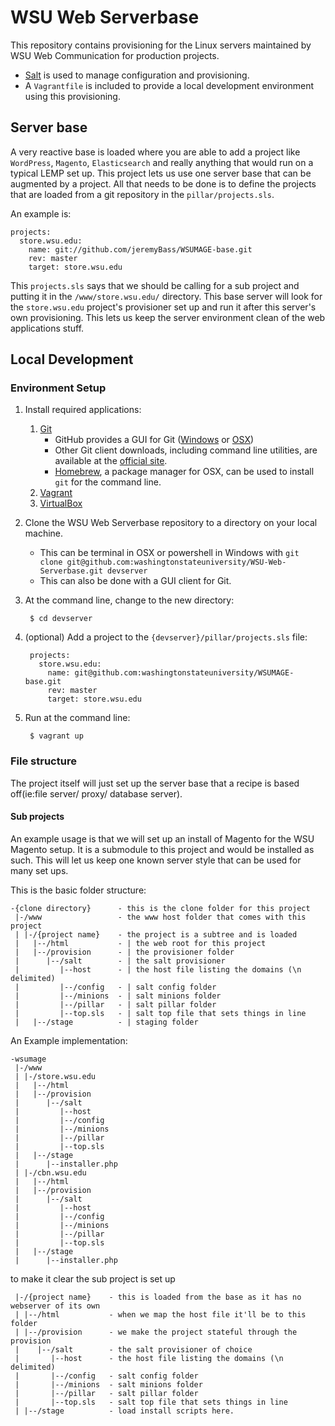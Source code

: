 # WSU Web Serverbase

This repository contains provisioning for the Linux servers maintained by WSU Web Communication for production projects.

* [Salt](http://www.saltstack.com/community/) is used to manage configuration and provisioning.
* A `Vagrantfile` is included to provide a local development environment using this provisioning.

## Server base

A very reactive base is loaded where you are able to add a project like `WordPress`, `Magento`, `Elasticsearch` and really anything that would run on a typical LEMP set up. This project lets us use one server base that can be augmented by a project. All that needs to be done is to define the projects that are loaded from a git repository in the `pillar/projects.sls`.

An example is:

    projects:
      store.wsu.edu:
        name: git://github.com/jeremyBass/WSUMAGE-base.git
        rev: master
        target: store.wsu.edu

This `projects.sls` says that we should be calling for a sub project and putting it in the `/www/store.wsu.edu/` directory. This base server will look for the `store.wsu.edu` project's provisioner set up and run it after this server's own provisioning. This lets us keep the server environment clean of the web applications stuff.

## Local Development

### Environment Setup

1. Install required applications:
    1. [Git](http://git-scm.com/)
        * GitHub provides a GUI for Git ([Windows](http://windows.github.com/) or [OSX](http://mac.github.com/))
        * Other Git client downloads, including command line utilities, are available at the [official site](http://git-scm.com/downloads).
        * [Homebrew](http://brew.sh/), a package manager for OSX, can be used to install `git` for the command line.
    1. [Vagrant](http://www.vagrantup.com/)
    1. [VirtualBox](https://www.virtualbox.org/)
1. Clone the WSU Web Serverbase repository to a directory on your local machine.
    * This can be terminal in OSX or powershell in Windows with `git clone git@github.com:washingtonstateuniversity/WSU-Web-Serverbase.git devserver`
    * This can also be done with a GUI client for Git.
1. At the command line, change to the new directory:

        $ cd devserver

1. (optional) Add a project to the `{devserver}/pillar/projects.sls` file:

        projects:
          store.wsu.edu:
            name: git@github.com:washingtonstateuniversity/WSUMAGE-base.git
            rev: master
            target: store.wsu.edu

1. Run at the command line:

        $ vagrant up

### File structure

The project itself will just set up the server base that a recipe is based off(ie:file server/ proxy/ database server).

#### Sub projects

An example usage is that we will set up an install of Magento for the WSU Magento setup. It is a submodule to this project and would be installed as such. This will let us keep one known server style that can be used for many set ups.

This is the basic folder structure:

    -{clone directory}      - this is the clone folder for this project
     |-/www                 - the www host folder that comes with this project
     | |-/{project name}    - the project is a subtree and is loaded
     |   |--/html           - | the web root for this project
     |   |--/provision      - | the provisioner folder
     |      |--/salt        - | the salt provisioner
     |         |--host      - | the host file listing the domains (\n delimited)
     |         |--/config   - | salt config folder
     |         |--/minions  - | salt minions folder
     |         |--/pillar   - | salt pillar folder
     |         |--top.sls   - | salt top file that sets things in line
     |   |--/stage          - | staging folder

An Example implementation:

    -wsumage
     |-/www
     | |-/store.wsu.edu
     |   |--/html
     |   |--/provision
     |      |--/salt
     |         |--host
     |         |--/config
     |         |--/minions
     |         |--/pillar
     |         |--top.sls
     |   |--/stage
     |      |--installer.php
     | |-/cbn.wsu.edu
     |   |--/html
     |   |--/provision
     |      |--/salt
     |         |--host
     |         |--/config
     |         |--/minions
     |         |--/pillar
     |         |--top.sls
     |   |--/stage
     |      |--installer.php

to make it clear the sub project is set up

     |-/{project name}    - this is loaded from the base as it has no webserver of its own
     | |--/html           - when we map the host file it'll be to this folder
     | |--/provision      - we make the project stateful through the provision
     |    |--/salt        - the salt provisioner of choice
     |       |--host      - the host file listing the domains (\n delimited)
     |       |--/config   - salt config folder
     |       |--/minions  - salt minions folder
     |       |--/pillar   - salt pillar folder
     |       |--top.sls   - salt top file that sets things in line
     | |--/stage          - load install scripts here.